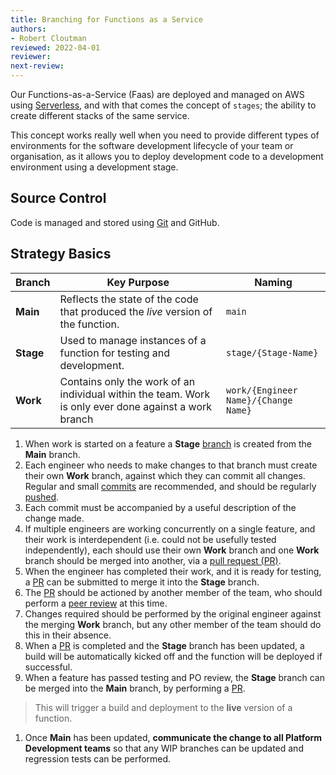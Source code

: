 ```yaml
---
title: Branching for Functions as a Service
authors: 
- Robert Cloutman
reviewed: 2022-04-01
reviewer:
next-review:
---
```


Our Functions-as-a-Service (Faas) are deployed and managed on AWS using [Serverless](https://www.serverless.com/framework), and with that comes the concept of `stages`; the ability to create different stacks of the same service. 

This concept works really well when you need to provide different types of environments for the software development lifecycle of your team or organisation, as it allows you to deploy development code to a development environment using a development stage.

## Source Control
Code is managed and stored using [Git](https://git-scm.com/docs) and GitHub.

## Strategy Basics

| **Branch** | **Key Purpose** | **Naming** |
|--|--|--|
| **Main**  | Reflects the state of the code that produced the *live* version of the function.  | `main` |
| **Stage** | Used to manage instances of a function for testing and development. | `stage/{Stage-Name}` |
| **Work**  | Contains only the work of an individual within the team. Work is only ever done against a work branch | `work/{Engineer Name}/{Change Name}`|

1. When work is started on a feature a **Stage** [branch](https://git-scm.com/docs/git-branch) is created from the **Main** branch.
1. Each engineer who needs to make changes to that branch must create their own **Work** branch, against which they can commit all changes. Regular and small [commits](https://git-scm.com/docs/git-commit) are recommended, and should be regularly [pushed](https://git-scm.com/docs/git-push). 
1. Each commit must be accompanied by a useful description of the change made.
1. If multiple engineers are working concurrently on a single feature, and their work is interdependent (i.e. could not be usefully tested independently), each should use their own **Work** branch and one **Work** branch should be merged into another, via a [pull request (PR)](#merging-and-pull-requestss).
1. When the engineer has completed their work, and it is ready for testing, a [PR](#merging-and-pull-requestss) can be submitted to merge it into the **Stage** branch.
1. The [PR](#merging-and-pull-requestss) should be actioned by another member of the team, who should perform a [peer review](/6.-Engineering/Peer-Reviewing) at this time.
1. Changes required should be performed by the original engineer against the merging **Work** branch, but any other member of the team should do this in their absence.
1. When a [PR](#merging-and-pull-requestss) is completed and the **Stage** branch has been updated, a build will be automatically kicked off and the function will be deployed if successful.
1. When a feature has passed testing and PO review, the **Stage** branch can be merged into the **Main** branch, by performing a [PR](#merging-and-pull-requests).
  > This will trigger a build and deployment to the **live** version of a function.
1. Once **Main** has been updated, **communicate the change to all Platform Development teams** so that any WIP branches can be updated and regression tests can be performed.
